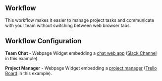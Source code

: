 ## Workflow

This workflow makes it easier to manage project tasks and communicate with your team without switching between web browser tabs.

## Workflow Configuration

**Team Chat** - Webpage Widget embedding a [chat web app](/web-apps#chat) ([Slack Channel](/web-apps/chat/slack#embedding-slack-channel) in this example).

**Project Manager** - Webpage Widget embedding a [project manager](/web-apps#project-management) ([Trello Board](/web-apps/project-management/trello#embedding-trello-board) in this example).
